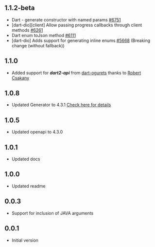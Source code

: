 ## 1.1.2-beta
- Dart - generate constructor with named params [#6751](https://github.com/OpenAPITools/openapi-generator/pull/6751)
- [dart-dio][client] Allow passing progress callbacks through client methods [#6261](https://github.com/OpenAPITools/openapi-generator/pull/6261)
- Dart enum toJson method [#6111](https://github.com/OpenAPITools/openapi-generator/pull/6111)
- [dart-dio] Adds support for generating inline enums [#5668](https://github.com/OpenAPITools/openapi-generator/pull/5668) (Breaking change (without fallback))

## 1.1.0

- Added support for **_dart2-api_** from [dart-ogurets](https://github.com/dart-ogurets/dart-openapi-maven) 
thanks to [Robert Csakany](https://github.com/robertcsakany)

## 1.0.8

- Updated Generator to 4.3.1 [Check here for details](https://github.com/OpenAPITools/openapi-generator)

## 1.0.5

- Updated openapi to 4.3.0

## 1.0.1

- Updated docs

## 1.0.0

- Updated readme

## 0.0.3

- Support for inclusion of JAVA arguments

## 0.0.1

- Initial version
